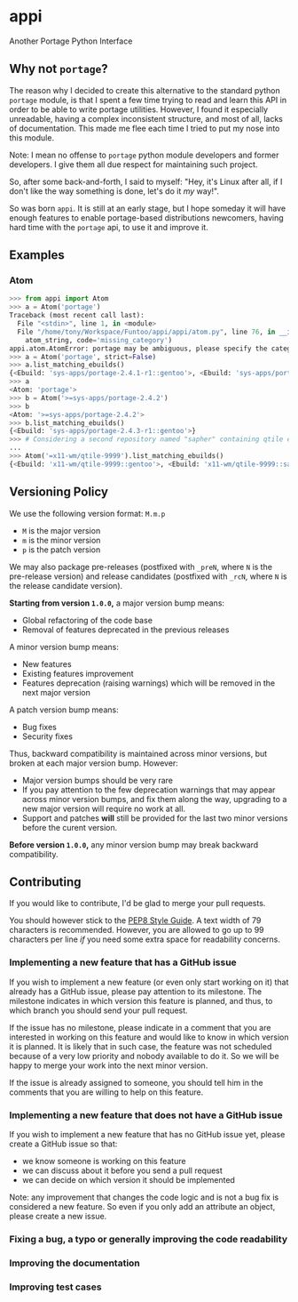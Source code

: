 # appi
Another Portage Python Interface


## Why not `portage`?

The reason why I decided to create this alternative to the standard python `portage` module,
is that I spent a few time trying to read and learn this API in order to be able to write
portage utilities. However, I found it especially unreadable, having a complex inconsistent
structure, and most of all, lacks of documentation. This made me flee each time I tried to
put my nose into this module.

Note: I mean no offense to `portage` python module developers and former developers.
I give them all due respect for maintaining such project.

So, after some back-and-forth, I said to myself: "Hey, it's Linux after all, if I don't like
the way something is done, let's do it *my* way!".

So was born `appi`. It is still at an early stage, but I hope someday it will have enough features
to enable portage-based distributions newcomers, having hard time with the `portage` api,
to use it and improve it.  


## Examples

### Atom

```python
>>> from appi import Atom
>>> a = Atom('portage')
Traceback (most recent call last):
  File "<stdin>", line 1, in <module>
  File "/home/tony/Workspace/Funtoo/appi/appi/atom.py", line 76, in __init__
    atom_string, code='missing_category')
appi.atom.AtomError: portage may be ambiguous, please specify the category.
>>> a = Atom('portage', strict=False)
>>> a.list_matching_ebuilds()
{<Ebuild: 'sys-apps/portage-2.4.1-r1::gentoo'>, <Ebuild: 'sys-apps/portage-2.4.3-r1::gentoo'>}
>>> a
<Atom: 'portage'>
>>> b = Atom('>=sys-apps/portage-2.4.2')
>>> b
<Atom: '>=sys-apps/portage-2.4.2'>
>>> b.list_matching_ebuilds()
{<Ebuild: 'sys-apps/portage-2.4.3-r1::gentoo'>}
>>> # Considering a second repository named "sapher" containing qtile ebuilds
...
>>> Atom('=x11-wm/qtile-9999').list_matching_ebuilds()
{<Ebuild: 'x11-wm/qtile-9999::gentoo'>, <Ebuild: 'x11-wm/qtile-9999::sapher'>}
```


## Versioning Policy

We use the following version format: `M.m.p`

- `M` is the major version
- `m` is the minor version
- `p` is the patch version

We may also package pre-releases (postfixed with `_preN`, where `N` is the pre-release version)
and release candidates (postfixed with `_rcN`, where `N` is the release candidate version).

**Starting from version `1.0.0`,** a major version bump means:

- Global refactoring of the code base
- Removal of features deprecated in the previous releases

A minor version bump means:

- New features
- Existing features improvement
- Features deprecation (raising warnings) which will be removed in the next major version

A patch version bump means:

- Bug fixes
- Security fixes

Thus, backward compatibility is maintained across minor versions, but broken at each
major version bump. However:

- Major version bumps should be very rare
- If you pay attention to the few deprecation warnings that may appear across minor version bumps,
  and fix them along the way, upgrading to a new major version will require no work at all.
- Support and patches **will** still be provided for the last two minor versions before
  the curent version.

**Before version `1.0.0`,** any minor version bump may break backward compatibility.


## Contributing

If you would like to contribute, I'd be glad to merge your pull requests.

You should however stick to the [PEP8 Style Guide][1]. A text width of 79 characters
is recommended. However, you are allowed to go up to 99 characters per line *if* you
need some extra space for readability concerns.

### Implementing a new feature that has a GitHub issue

If you wish to implement a new feature (or even only start working on it) that already has a
GitHub issue, please pay attention to its milestone. The milestone indicates in which version
this feature is planned, and thus, to which branch you should send your pull request.

If the issue has no milestone, please indicate in a comment that you are interested in working
on this feature and would like to know in which version it is planned. It is likely that in such
case, the feature was not scheduled because of a very low priority and nobody available to do it.
So we will be happy to merge your work into the next minor version.

If the issue is already assigned to someone, you should tell him in the comments that you are
willing to help on this feature.

### Implementing a new feature that does not have a GitHub issue

If you wish to implement a new feature that has no GitHub issue yet, please create a GitHub issue
so that:

- we know someone is working on this feature
- we can discuss about it before you send a pull request
- we can decide on which version it should be implemented

Note: any improvement that changes the code logic and is not a bug fix is considered a new feature.
So even if you only add an attribute an object, please create a new issue.

### Fixing a bug, a typo or generally improving the code readability

### Improving the documentation

### Improving test cases


[1]: https://www.python.org/dev/peps/pep-0008/
